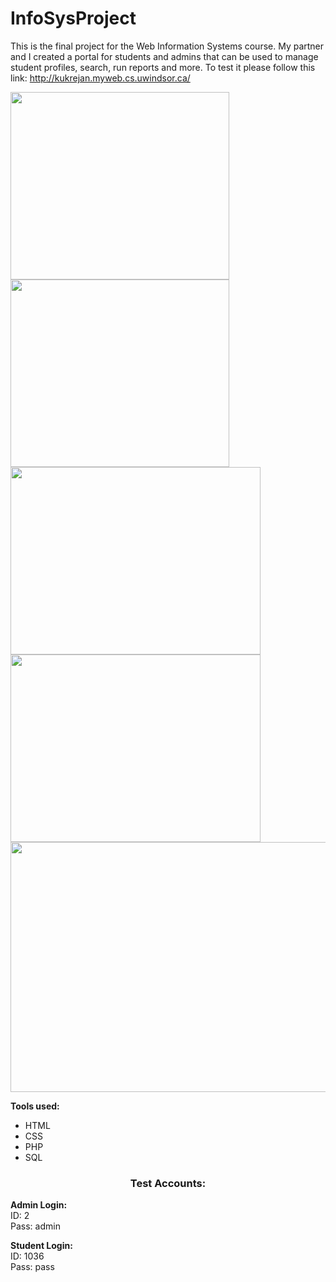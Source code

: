 # InfoSysProject
This is the final project for the Web Information Systems course. My partner and I created a portal for students and admins that can be used to manage student profiles, search, run reports and more. To test it please follow this link: http://kukrejan.myweb.cs.uwindsor.ca/

<img src="http://i.imgur.com/4nI0sxv.jpg" width="350" height="300" />
<img src="http://i.imgur.com/MFZ2vXJ.png" width="350" height="300" />
<img src="http://i.imgur.com/NYwHVxJ.png" width="400" height="300" />
<img src="http://i.imgur.com/dyX3UyT.jpg" width="400" height="300" />
<img src="http://i.imgur.com/XAGMQXM.png" width= "1000" height="400" />


<b>Tools used:</b>
<ul>
<li>HTML</li>
<li>CSS</li>
<li>PHP</li>
<li>SQL</li>
</ul>

<h3 align="center">Test Accounts:</h2>

<b>Admin Login: </b><br>
ID: 2<br>
Pass: admin<br>

<b>Student Login: </b><br>
ID: 1036<br>
Pass: pass<br>
